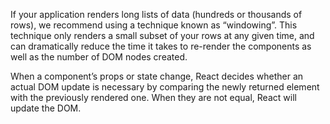 If your application renders long lists of data (hundreds or thousands of rows), we recommend using a technique known as “windowing”. This technique only renders a small subset of your rows at any given time, and can dramatically reduce the time it takes to re-render the components as well as the number of DOM nodes created.

When a component’s props or state change, React decides whether an actual DOM update is necessary by comparing the newly returned element with the previously rendered one. When they are not equal, React will update the DOM.
